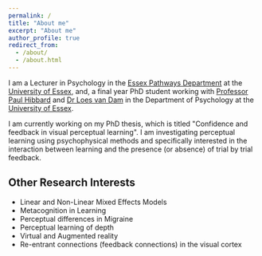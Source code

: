 ```yaml
---
permalink: /
title: "About me"
excerpt: "About me"
author_profile: true
redirect_from: 
  - /about/
  - /about.html
---
```


I am a Lecturer in Psychology in the [Essex Pathways Department](https://www.essex.ac.uk/departments/essex-pathways) at the [University of Essex](https://www.essex.ac.uk), and, a final year PhD student working with [Professor Paul Hibbard](https://www1.essex.ac.uk/psychology/staff/profile.aspx?ID=3193) and [Dr Loes van Dam](https://www1.essex.ac.uk/psychology/staff/profile.aspx?ID=4959) in the Department of Psychology at the [University of Essex](https://www.essex.ac.uk).



I am currently working on my PhD thesis, which is titled "Confidence and feedback in visual perceptual learning". I am investigating perceptual learning using psychophysical methods and specifically interested in the interaction between learning and the presence (or absence) of trial by trial feedback.  

## Other Research Interests
* Linear and Non-Linear Mixed Effects Models
* Metacognition in Learning
* Perceptual differences in Migraine
* Perceptual learning of depth 
* Virtual and Augmented reality
* Re-entrant connections (feedback connections) in the visual cortex










